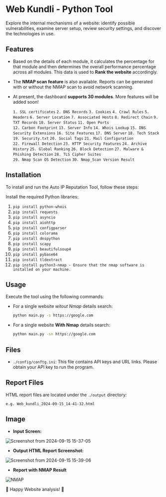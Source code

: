 # Web Kundli - Python Tool

Explore the internal mechanisms of a website: identify possible vulnerabilities, examine server setup, review security settings, and discover the technologies in use.

## Features
- Based on the details of each module, it calculates the percentage for that module and then determines the overall performance percentage across all modules. This data is used to **Rank the website** accordingly.
- The **NMAP scan feature** is also available. Reports can be generated with or without the NMAP scan to avoid network scanning.
- At present, the dashboard **supports 30 modules**. More features will be added soon!
  
  `1. SSL certificates`
  `2. DNS Records`
  `3. Cookies`
  `4. Crawl Rules`
  `5. Headers`
  `6. Server Location`
  `7. Associated Hosts`
  `8. Redirect Chain`
  `9. TXT Records`
  `10. Server Status`
  `11. Open Ports`  
  `12. Carbon Footprint`
  `13. Server Info`
  `14. Whois Lookup`
  `15. DNS Security Extensions`
  `16. Site Features`
  `17. DNS Server`
  `18. Tech Stack`
  `19. Security.txt`
  `20. Social Tags`
  `21. Mail Configuration`  
  `22. Firewall Detection`
  `23. HTTP Security Features`
  `24. Archive History`
  `25. Global Ranking`
  `26. Block Detection`
  `27. Malware & Phishing Detection`
  `28. TLS Cipher Suites`  
  `29. Nmap Scan OS Detection`
  `30. Nmap_Scan Version Result`      

## Installation
To install and run the Auto IP Reputation Tool, follow these steps:

Install the required Python libraries:
1. `pip install python-whois`
2. `pip install requests`
3. `pip install asyncio`
4. `pip install aiohttp`
5. `pip install configparser`
6. `pip install colorama`
7. `pip install dnspython`
8. `pip install scapy`
9. `pip install beautifulsoup4`
10. `pip install pybase64`
11. `pip install tldextract`
12. `pip install python3-nmap - Ensure that the nmap software is installed on your machine.`

## Usage

Execute the tool using the following commands:

- For a single website *witout Nmap* details search:
    ```bash
    python main.py -s https://google.com
    ```
- For a single website **With Nmap** details search:
    ```bash
    python main.py -sn https://google.com
    ```

## Files

- `./config/conftg.ini`: This file contains API keys and URL links. Please obtain your API key to run the program.

## Report Files

HTML report files are located under the `./output` directory:

`e.g. Web_kundli_2024-09-15_14-41-32.html`

## Image
- **Input Screen:**
  
![Screenshot from 2024-09-15 15-37-05](https://github.com/user-attachments/assets/5937972c-7985-436d-b07f-6125a0b42781)

- **Output HTML Report Screenshot:**
  
![Screenshot from 2024-09-15 15-39-06](https://github.com/user-attachments/assets/ce41b92d-2e31-4841-b91b-f9144a273f95)

- **Report with NMAP Result**

![NMAP](https://github.com/user-attachments/assets/79341c66-50a0-40fa-959d-52f74c29fad0)


🚀 Happy Website analysis! 🚀
